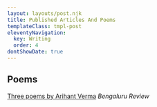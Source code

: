 ```yaml
---
layout: layouts/post.njk
title: Published Articles And Poems
templateClass: tmpl-post
eleventyNavigation:
  key: Writing
  order: 4
dontShowDate: true
---
```


## Poems
[Three poems by Arihant Verma](https://bengalurureview.com/arihant-verma-poems)
<em>Bengaluru Review</em>

<!-- ## Articles -->
